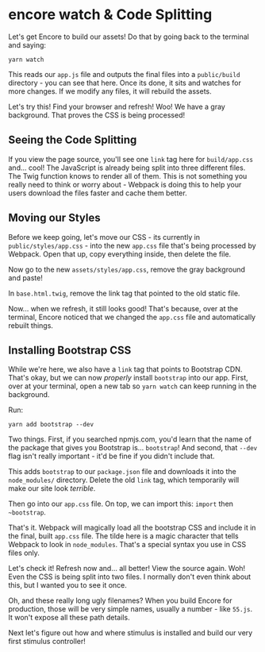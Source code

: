 # encore watch & Code Splitting

Let's get Encore to build our assets! Do that by going back to the
terminal and saying:

```terminal
yarn watch
```

This reads our `app.js` file and outputs the final files into a `public/build`
directory - you can see that here. Once its done, it sits and watches for more
changes. If we modify any files, it will rebuild the assets.

Let's try this! Find your browser and refresh! Woo! We have a gray background.
That proves the CSS is being processed!

## Seeing the Code Splitting

If you view the page source, you'll see one `link` tag here for `build/app.css`
and... cool! The JavaScript is already being split into three different files.
The Twig function knows to render all of them. This is not something you really
need to think or worry about - Webpack is doing this to help your users download
the files faster and cache them better.

## Moving our Styles

Before we keep going, let's move our CSS - its currently in
`public/styles/app.css` - into the new `app.css` file that's being processed by
Webpack. Open that up, copy everything inside, then delete the file.

Now go to the new `assets/styles/app.css`, remove the gray background and paste!

In `base.html.twig`, remove the link tag that pointed to the old static file.

Now... when we refresh, it still looks good! That's because, over at the terminal,
Encore noticed that we changed the `app.css` file and automatically rebuilt things.

## Installing Bootstrap CSS

While we're here, we also have a `link` tag that points to Bootstrap CDN. That's
okay, but we can now *properly* install `bootstrap` into our app. First, over at
your terminal, open a new tab so `yarn watch` can keep running in the background.

Run:

```terminal
yarn add bootstrap --dev
```

Two things. First, if you searched npmjs.com, you'd learn that the name of the
package that gives you Bootstrap is... `bootstrap`! And second, that `--dev`
flag isn't really important - it'd be fine if you didn't include that.

This adds `bootstrap` to our `package.json` file and downloads it into the
`node_modules/` directory. Delete the old `link` tag, which temporarily will make
our site look *terrible*.

Then go into our `app.css` file. On top, we can import this: `import` then
`~bootstrap`.

That's it. Webpack will magically load all the bootstrap CSS and include it in
the final, built `app.css` file. The tilde here is a magic character that tells
Webpack to look in `node_modules`. That's a special syntax you use in CSS files
only.

Let's check it! Refresh now and... all better! View the source again. Woh! Even
the CSS is being split into two files. I normally don't even think about this,
but I wanted you to see it once.

Oh, and these really long ugly filenames? When you build Encore for production,
those will be very simple names, usually a number - like `55.js`. It won't expose
all these path details.

Next let's figure out how and where stimulus is installed and build our very
first stimulus controller!
